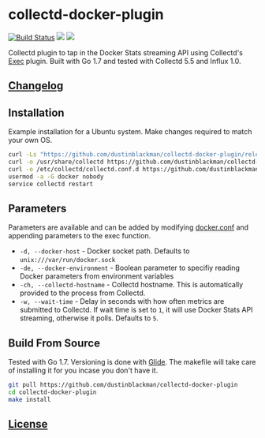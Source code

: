 # collectd-docker-plugin

<a href="https://travis-ci.org/dustinblackman/collectd-docker-plugin"><img src="https://img.shields.io/travis/dustinblackman/collectd-docker-plugin.svg" alt="Build Status"></a> <a href="https://goreportcard.com/report/github.com/dustinblackman/collectd-docker-plugin"><img src="https://goreportcard.com/badge/github.com/dustinblackman/collectd-docker-plugin"></a> <img src="https://img.shields.io/github/release/dustinblackman/collectd-docker-plugin.svg?maxAge=2592000">

Collectd plugin to tap in the Docker Stats streaming API using Collectd's [Exec](https://collectd.org/wiki/index.php/Plugin:Exec) plugin. Built with Go 1.7 and tested with Collectd 5.5 and Influx 1.0.

## [Changelog](./CHANGELOG.md)

## Installation

Example installation for a Ubuntu system. Make changes required to match your own OS.

```bash
curl -Ls "https://github.com/dustinblackman/collectd-docker-plugin/releases/download/0.1.0/collectd-docker-plugin-linux-amd64-0.0.1.tar.gz" | tar xz -C /usr/local/bin/
curl -o /usr/share/collectd https://github.com/dustinblackman/collectd-docker-plugin/blob/master/collectd/docker.db
curl -o /etc/collectd/collectd.conf.d https://github.com/dustinblackman/collectd-docker-plugin/blob/master/collectd/docker.conf
usermod -a -G docker nobody
service collectd restart
```

## Parameters
Parameters are available and can be added by modifying [docker.conf](./collectd/docker.conf) and appending parameters to the exec function.


- `-d, --docker-host` - Docker socket path. Defaults to `unix:///var/run/docker.sock`
- `-de, --docker-environment` - Boolean parameter to specifiy reading Docker parameters from environment variables
- `-ch, --collectd-hostname` - Collectd hostname. This is automatically provided to the process from Collectd.
- `-w, --wait-time` - Delay in seconds with how often metrics are submitted to Collectd. If wait time is set to `1`, it will use Docker Stats API streaming, otherwise it polls. Defaults to `5`.

## Build From Source

Tested with Go 1.7. Versioning is done with [Glide](https://github.com/Masterminds/glide). The makefile will take care of installing it for you incase you don't have it.

```bash
git pull https://github.com/dustinblackman/collectd-docker-plugin
cd collectd-docker-plugin
make install
```

## [License](./LICENSE)
